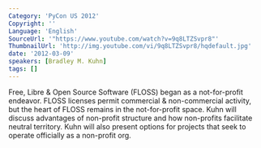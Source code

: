 ```yaml
---
Category: 'PyCon US 2012'
Copyright: ''
Language: 'English'
SourceUrl: '"https://www.youtube.com/watch?v=9q8LTZSvpr8"'
ThumbnailUrl: 'http://img.youtube.com/vi/9q8LTZSvpr8/hqdefault.jpg'
date: '2012-03-09'
speakers: [Bradley M. Kuhn]
tags: []
---
```

Free, Libre & Open Source Software (FLOSS) began as a not-for-profit endeavor.
FLOSS licenses permit commercial & non-commercial activity, but the heart of
FLOSS remains in the not-for-profit space. Kuhn will discuss advantages of
non-profit structure and how non-profits facilitate neutral territory. Kuhn
will also present options for projects that seek to operate officially as a
non-profit org.

